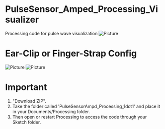 # PulseSensor_Amped_Processing_Visualizer
Processing code for pulse wave visualization
![Picture](https://github.com/WorldFamousElectronics/PulseSensor_Amped_Processing_Visualizer/blob/master/ScreenShot.png)

# Ear-Clip or Finger-Strap Config
![Picture](https://github.com/WorldFamousElectronics/PulseSensor_Amped_Processing_Visualizer/blob/master/EarClip.png)
![Picture](https://github.com/WorldFamousElectronics/PulseSensor_Amped_Processing_Visualizer/blob/master/FingerStrap.png)


# Important
1)  "Download ZIP".
2)  Take the folder called 'PulseSensorAmpd_Processing_1dot1' and place it in your
Documents/Processing folder.
3)  Then open or restart Processing to access the code through your Sketch folder.
